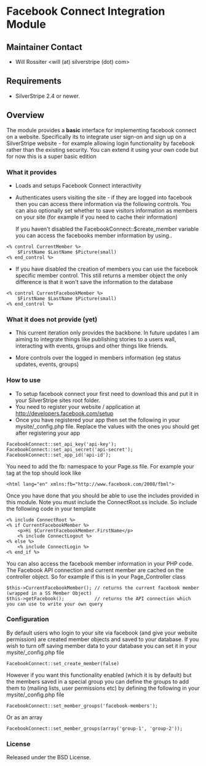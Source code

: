 # Facebook Connect Integration Module

## Maintainer Contact 
 * Will Rossiter 
   <will (at) silverstripe (dot) com>
	
## Requirements
 * SilverStripe 2.4 or newer.

## Overview
The module provides a **basic** interface for implementing facebook connect on a website. Specifically its to integrate
user sign-on and sign up on a SilverStripe website - for example allowing login functionality by facebook rather than
the existing security. You can extend it using your own code but for now this is a super basic edition

### What it provides

 * Loads and setups Facebook Connect interactivity
 * Authenticates users visiting the site - if they are logged into facebook then you can access there information via
   the following controls. You can also optionally set whether to save visitors information as members on your site
   (for example if you need to cache their information)
	
   If you haven't disabled the FacebookConnect::$create_member variable you can access the facebooks member information
   by using..

~~~
<% control CurrentMember %>
	$FirstName $LastName $Picture(small)
<% end_control %>
~~~
	
  * If you have disabled the creation of members you can use the facebook specific member control. This still returns a 
   member object the only difference is that it won't save the information to the database

~~~
<% control CurrentFacebookMember %>
	$FirstName $LastName $Picture(small)
<% end_control %>
~~~
	
### What it does not provide (yet)

  * This current iteration only provides the backbone. In future updates I am aiming to integrate things like publishing
    stories to a users wall, interacting with events, groups and other things like friends.

  * More controls over the logged in members information (eg status updates, events, groups)
	
### How to use

  * To setup facebook connect your first need to download this and put it in your SilverStripe sites root folder. 
  * You need to register your website / application at http://developers.facebook.com/setup
  * Once you have registered your app then set the following in your mysite/_config.php file. Replace the values with the ones
    you should get after registering your app

~~~
FacebookConnect::set_api_key('api-key');
FacebookConnect::set_api_secret('api-secret');
FacebookConnect::set_app_id('api-id');
~~~
	
You need to add the fb: namespace to your Page.ss file. For example your <html> tag at the top should look like

~~~
<html lang="en" xmlns:fb="http://www.facebook.com/2008/fbml">
~~~

Once you have done that you should be able to use the includes provided in this module. Note you must include the ConnectRoot.ss
include. So include the following code in your template

~~~	
<% include ConnectRoot %>
<% if CurrentFacebookMember %>
	<p>Hi $CurrentFacebookMember.FirstName</p>
	<% include ConnectLogout %>
<% else %>
	<% include ConnectLogin %>
<% end_if %>
~~~
	
You can also access the facebook member information in your PHP code. The Facebook API connection and current member are
cached on the controller object. So for example if this is in your Page_Controller class

~~~
$this->CurrentFacebookMember(); // returns the current facebook member (wrapped in a SS Member Object)	
$this->getFacebook(); 			// returns the API connection which you can use to write your own query
~~~
	
### Configuration

By default users who login to your site via facebook (and give your website permission) are created member objects and saved to 
your database. If you wish to turn off saving member data to your database you can set it in your mysite/_config.php file

~~~	
FacebookConnect::set_create_member(false)
~~~	
	
However if you want this functionality enabled (which it is by default) but the members saved in a special group you can define
the groups to add them to (mailing lists, user permissions etc) by defining the following in your mysite/_config.php file

~~~	
FacebookConnect::set_member_groups('facebook-members');
~~~
	
Or as an array

~~~	
FacebookConnect::set_member_groups(array('group-1', 'group-2'));
~~~	
	
### License

Released under the BSD License. 
	